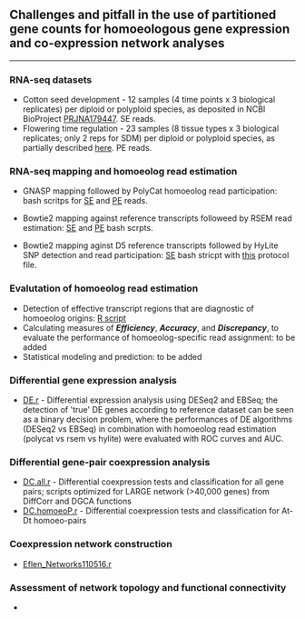 ## Challenges and pitfall in the use of partitioned gene counts for homoeologous gene expression and co-expression network analyses

---
### RNA-seq datasets
* Cotton seed development - 12 samples (4 time points x 3 biological replicates) per diploid or polyploid species, as deposited in NCBI BioProject [PRJNA179447](https://www.ncbi.nlm.nih.gov/bioproject/?term=PRJNA179447). SE reads.
* Flowering time regulation - 23 samples (8 tissue types x 3 biological replicates; only 2 reps for SDM) per diploid or polyploid species, as partially described [here](https://github.com/Wendellab/FloweringTimeDomestication/blob/master/sample.info). PE reads.


### RNA-seq mapping and homoeolog read estimation
* GNASP mapping followed by PolyCat homoeolog read participation: bash scritps for [SE](gsnap2polycat_120116.sh) and [PE](gsnap2polycat_PE.sh) reads.
* Bowtie2 mapping against reference transcripts followeed by RSEM read estimation: [SE](https://github.com/huguanjing/AD1_RNA-seq/blob/master/bowtie2rsem.sh) and [PE](bowtie2rsem_PE.sh) bash scrpts.

* Bowtie2 mapping aginst D5 reference transcripts followed by HyLite SNP detection and read participation: [SE](bowtie2hylite.sh) bash stricpt with [this](sam2_protocol_file.txt) protocol file.

### Evalutation of homoeolog read estimation
* Detection of effective transcript regions that are diagnostic of homoeolog origins: [R script](effectiveRegion/detectEffectiveRegion.r)
* Calculating measures of ***Efficiency***, ***Accuracy***, and ***Discrepancy***, to evaluate the performance of homoeolog-specific read assignment: to be added
* Statistical modeling and prediction: to be added


### Differential gene expression analysis
* [DE.r](DE033017.r) - Differential expression analysis using DESeq2 and EBSeq; the detection of 'true' DE genes according to reference dataset can be seen as a binary decision problem, where the performances of DE algorithms (DESeq2 vs EBSeq) in combination with homoeolog read estimation (polycat vs rsem vs hylite) were evaluated with ROC curves and AUC.  

### Differential gene-pair coexpression analysis
* [DC.all.r](DC.all.r) - Differential coexpression tests and classification for all gene pairs; scripts optimized for LARGE network (>40,000 genes) from DiffCorr and DGCA functions
* [DC.homoeoP.r](DC.homoeoP.r) - Differential coexpression tests and classification for At-Dt homoeo-pairs

### Coexpression network construction
* [Eflen_Networks110516.r](Eflen_Networks110516.r)

### Assessment of network topology and functional connectivity
* 
